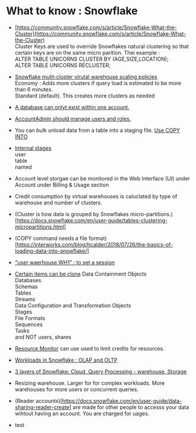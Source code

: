 # What to know : Snowflake

* [https://community.snowflake.com/s/article/Snowflake-What-the-Cluster](https://community.snowflake.com/s/article/Snowflake-What-the-Cluster)  
  Cluster Keys are used to override Snowflakes natural clustering so that certain keys are on the same micro parition.
  Thei example :  
  ALTER TABLE UNICORNS CLUSTER BY (AGE,SIZE,LOCATION);  
  ALTER TABLE UNICORNS RECLUSTER;  

* [Snowflake mulit-cluster virutal warehouse scaling policies](https://docs.snowflake.com/en/user-guide/warehouses-multicluster)  
  Economy : Adds more clusters if query load is estimated to be more than 6 minutes.    
  Standard (default). This creates more clusters as needed  

* [A database can onlyt exist within one account.](https://docs.snowflake.com/en/sql-reference/ddl-database.html)

* [AccountAdmin should manage users and roles.](https://docs.snowflake.com/en/user-guide/security-access-control-considerations.html)

* You can bulk unload data from a table into a staging file. [Use COPY INTO](https://docs.snowflake.com/en/user-guide/data-unload-overview#bulk-unloading-using-queries)

* [Internal stages ](https://docs.snowflake.com/en/user-guide/data-load-local-file-system-create-stage)  
  user  
  table  
  named  

* Account level storgae can be monitored in the Web Interface (UI) under  Account  under Billing & Usage section

* Credit consumption by virtual warehouses is caluclated by type of warehouse and number of clusters.

* (Cluster is how data is grouped by Snowflakes micro-partitions.)[https://docs.snowflake.com/en/user-guide/tables-clustering-micropartitions.html]

* (COPY command needs a file format)[https://interworks.com/blog/hcalder/2018/07/26/the-basics-of-loading-data-into-snowflake/]

* ["user waerhouse WH1" : to set a session](https://docs.snowflake.com/en/user-guide/warehouses-tasks.html)

* [Certain items can be clone](https://docs.snowflake.com/en/sql-reference/sql/create-clone)
  Data Containment Objects  
  Databases  
  Schemas  
  Tables  
  Streams  
  Data Configuration and Transformation Objects  
  Stages  
  File Formats  
  Sequences  
  Tasks  
  and NOT users, shares

* [Resource Monitor](https://docs.snowflake.com/en/user-guide/resource-monitors) can use used to limit credits for
  resources.

* [Workloads in Snowflake : OLAP and OLTP](https://www.snowflake.com/guides/olap-vs-oltp)

* [3 layers of Snowflake: Cloud, Query Processing - warehouse, Storage](https://docs.snowflake.com/en/user-guide/intro-key-concepts)

* Resizing warehouse. Larger for for complex workloads. More warehouses for more users or concurrent queries.

* (Reader accounts)[https://docs.snowflake.com/en/user-guide/data-sharing-reader-create]
are made for other people to accesss your data wihtout having an account. You are charged for uages.

* test





